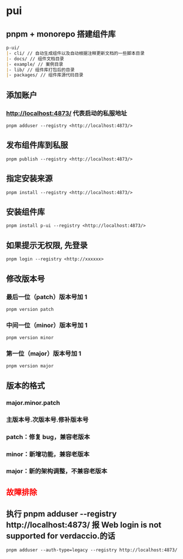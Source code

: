 # pui

## pnpm + monorepo 搭建组件库

```md
p-ui/
|- cli/ // 自动生成组件以及自动根据注释更新文档的一些脚本目录
|- docs/ // 组件文档目录
|- example/ // 案例目录
|- lib/ // 组件库打包后的目录
|- packages/ // 组件库源代码目录
```

## 添加账户

### <http://localhost:4873/> 代表启动的私服地址

```shell
pnpm adduser --registry <http://localhost:4873/>
```

## 发布组件库到私服

```shell
pnpm publish --registry <http://localhost:4873/>
```

## 指定安装来源

```shell
pnpm install --registry <http://localhost:4873/>
```

## 安装组件库

```shell
pnpm install p-ui --registry <http://localhost:4873/>
```

## 如果提示无权限, 先登录

```shell
pnpm login --registry <http://xxxxxx>
```

## 修改版本号

### 最后一位（patch）版本号加 1

```shell
pnpm version patch
```

### 中间一位（minor）版本号加 1

```shell
pnpm version minor
```

### 第一位（major）版本号加 1

```shell
pnpm version major
```

## 版本的格式

### major.minor.patch

### 主版本号.次版本号.修补版本号

### patch：修复 bug，兼容老版本

### minor：新增功能，兼容老版本

### major：新的架构调整，不兼容老版本

## <span style="color: red">故障排除</span>

## 执行 pnpm adduser --registry http://localhost:4873/ 报 Web login is not supported for verdaccio.的话

```shell
pnpm adduser --auth-type=legacy --registry http://localhost:4873/
```
